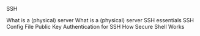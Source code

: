    SSH

What is a (physical) server 
What is a (physical) server 
SSH essentials
SSH Config File
Public Key Authentication for SSH
How Secure Shell Works
